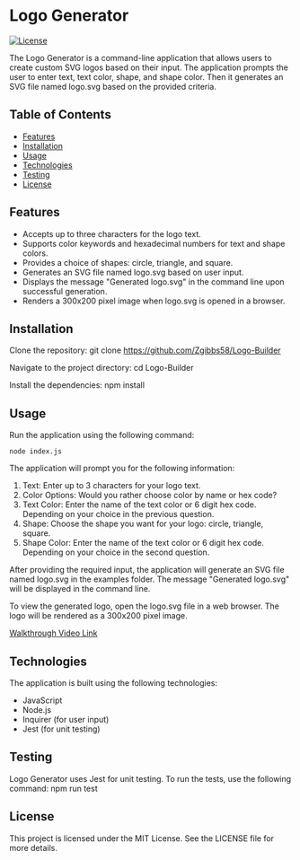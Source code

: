 # Logo Generator

[![License](https://img.shields.io/badge/License-MIT-yellow.svg)](https://opensource.org/licenses/MIT)

The Logo Generator is a command-line application that allows users to create custom SVG logos based on their input. The application prompts the user to enter text, text color, shape, and shape color. Then it generates an SVG file named logo.svg based on the provided criteria.

## Table of Contents
- [Features](#features)
- [Installation](#installation)
- [Usage](#usage)
- [Technologies](#technologies)
- [Testing](#testing)
- [License](#license)
  

## Features
- Accepts up to three characters for the logo text.
- Supports color keywords and hexadecimal numbers for text and shape colors.
- Provides a choice of shapes: circle, triangle, and square.
- Generates an SVG file named logo.svg based on user input.
- Displays the message "Generated logo.svg" in the command line upon successful generation.
- Renders a 300x200 pixel image when logo.svg is opened in a browser.
## Installation
Clone the repository: git clone https://github.com/Zgibbs58/Logo-Builder

Navigate to the project directory: cd Logo-Builder

Install the dependencies: npm install
## Usage
Run the application using the following command: 

```node index.js```

The application will prompt you for the following information:

1. Text: Enter up to 3 characters for your logo text.
2. Color Options: Would you rather choose color by name or hex code?
3. Text Color: Enter the name of the text color or 6 digit hex code. Depending on your choice in the previous question.
4. Shape: Choose the shape you want for your logo: circle, triangle, square.
5. Shape Color: Enter the name of the text color or 6 digit hex code. Depending on your choice in the second question.

After providing the required input, the application will generate an SVG file named logo.svg in the examples folder. The message "Generated logo.svg" will be displayed in the command line.

To view the generated logo, open the logo.svg file in a web browser. The logo will be rendered as a 300x200 pixel image.

[Walkthrough Video Link](https://drive.google.com/file/d/10K1SNVwZVfSqIK3AGAhmmYSm83IcsuUW/view)

## Technologies
The application is built using the following technologies:

- JavaScript
- Node.js
- Inquirer (for user input)
- Jest (for unit testing)

## Testing
Logo Generator uses Jest for unit testing. To run the tests, use the following command: npm run test

## License
This project is licensed under the MIT License. See the LICENSE file for more details.
